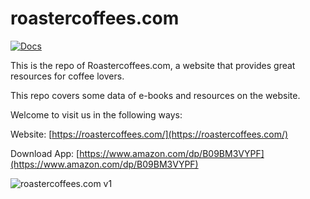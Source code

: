 # roastercoffees.com
[![Docs][docs-readthedocs-svg]][docs-readthedocs-link]

This is the repo of Roastercoffees.com, a website that provides great resources for coffee lovers.

This repo covers some data of e-books and resources on the website.

Welcome to visit us in the following ways:

Website:  [https://roastercoffees.com/](https://roastercoffees.com/)

Download App:  [https://www.amazon.com/dp/B09BM3VYPF](https://www.amazon.com/dp/B09BM3VYPF)

 [docs-readthedocs-svg]: https://img.shields.io/badge/docs-readthedocs-blue.svg
 [docs-readthedocs-link]: https://roastercoffees.readthedocs.io/en/latest/
 
 ![roastercoffees.com v1](https://roastercoffees.com/wp-content/uploads/2021/08/roastercoffees.com-homepage-v1.png)

